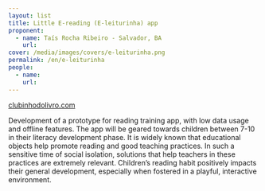```yaml
---
layout: list
title: Little E-reading (E-leiturinha) app
proponent:
  - name: Taís Rocha Ribeiro - Salvador, BA
    url: 
cover: /media/images/covers/e-leiturinha.png
permalink: /en/e-leiturinha
people:
  - name: 
    url: 
---
```


[clubinhodolivro.com](https://clubinhodolivro.com/)
  
Development of a prototype for reading training app, with low data usage and offline features. The app will be geared towards children between 7-10 in their literacy development phase. 
It is widely known that educational objects help promote reading and good teaching practices. In such a sensitive time of social isolation, solutions that help teachers in these practices are extremely relevant. Children’s reading habit positively impacts their general development, especially when fostered in a playful, interactive environment.
